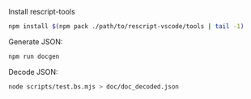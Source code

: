 Install rescript-tools

```sh
npm install $(npm pack ./path/to/rescript-vscode/tools | tail -1)
```

Generate JSON:

```sh
npm run docgen
```

Decode JSON:

```sh
node scripts/test.bs.mjs > doc/doc_decoded.json
```
